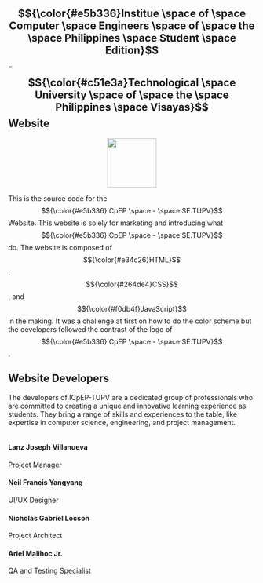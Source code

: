 ## $${\color{#e5b336}Institue \space of \space Computer \space Engineers \space of \space the \space Philippines \space Student \space Edition}$$ -  $${\color{#c51e3a}Technological \space University \space of \space the \space Philippines \space Visayas}$$  Website
<p align="center">
  <img src="assets/img/favicon.png" width="100">
</p>

This is the source code for the $${\color{#e5b336}ICpEP \space - \space SE.TUPV}$$ Website. This website is solely for marketing and introducing what $${\color{#e5b336}ICpEP \space - \space SE.TUPV}$$ do. The website is composed of $${\color{#e34c26}HTML}$$, $${\color{#264de4}CSS}$$, and $${\color{#f0db4f}JavaScript}$$ in the making. It was a challenge at first on how to do the color scheme but the developers followed the contrast of the logo of $${\color{#e5b336}ICpEP \space - \space SE.TUPV}$$.  

<section id="team" class="team section-bg">
  <div class="container">
    <div class="section-title">
      <h2 data-aos="fade-up">Website Developers</h2>
          <p data-aos="fade-up">The developers of ICpEP-TUPV are a dedicated group of professionals who are committed to creating a unique and innovative learning experience as students. They bring a range of 
            skills and experiences to the table, like expertise in computer science, engineering, and project management.
          </p>
    </div>
    <div class="row">
          <div class="col-lg-3 col-md-6 d-flex align-items-stretch" data-aos="fade-up">
            <div class="member">
              <div class="member-img">
                <img src="assets/img/team/team-1.jpg" class="img-fluid" alt="">
              </div>
              <div class="member-info">
                <h4>Lanz Joseph Villanueva</h4>
                <span>Project Manager</span>
              </div>
            </div>
          </div>
          <div class="col-lg-3 col-md-6 d-flex align-items-stretch" data-aos="fade-up" data-aos-delay="100">
            <div class="member">
              <div class="member-img">
                <img src="assets/img/team/team-2.jpg" class="img-fluid" alt="">
              </div>
              <div class="member-info">
                <h4>Neil Francis Yangyang</h4>
                <span>UI/UX Designer</span>
              </div>
            </div>
          </div>
          <div class="col-lg-3 col-md-6 d-flex align-items-stretch" data-aos="fade-up" data-aos-delay="200">
            <div class="member">
              <div class="member-img">
                <img src="assets/img/team/team-3.jpg" class="img-fluid" alt="">
              </div>
              <div class="member-info">
                <h4>Nicholas Gabriel Locson</h4>
                <span>Project Architect</span>
              </div>
            </div>
          </div>
          <div class="col-lg-3 col-md-6 d-flex align-items-stretch" data-aos="fade-up" data-aos-delay="300">
            <div class="member">
              <div class="member-img">
                <img src="assets/img/team/team-4.jpg" class="img-fluid" alt="">
              </div>
              <div class="member-info">
                <h4>Ariel Malihoc Jr.</h4>
                <span>QA and Testing Specialist</span>
              </div>
            </div>
          </div>
        </div>
      </div>
    </section>
